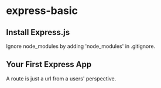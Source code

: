 # express-basic

## Install Express.js
Ignore node_modules by adding 'node_modules' in .gitignore.

## Your First Express App
A route is just a url from a users' perspective.
